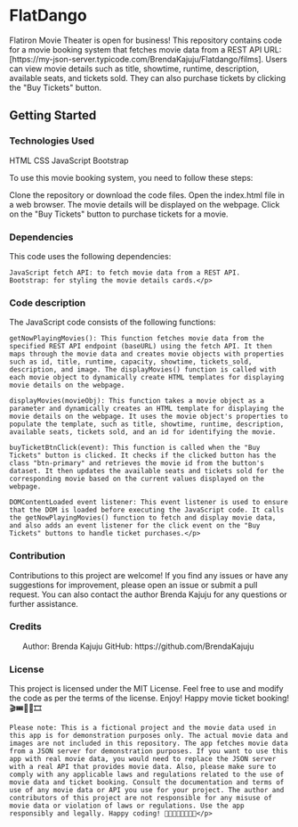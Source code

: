 <h1>FlatDango</h1>
<p>Flatiron Movie Theater is open for business! This repository contains code for a movie booking system that fetches movie data from a REST API URL: [https://my-json-server.typicode.com/BrendaKajuju/Flatdango/films]. Users can view movie details such as title, showtime, runtime, description, available seats, and tickets sold. They can also purchase tickets by clicking the "Buy Tickets" button.</p>
<h2>Getting Started</h2>
<h3>Technologies Used</h3>
<p>HTML
    CSS
    JavaScript
    Bootstrap</p>
<p>To use this movie booking system, you need to follow these steps:</p>
<p>
    Clone the repository or download the code files.
    Open the index.html file in a web browser.
    The movie details will be displayed on the webpage.
    Click on the "Buy Tickets" button to purchase tickets for a movie.</p>
<h3>Dependencies</h3>
<p>
    This code uses the following dependencies:
    
    JavaScript fetch API: to fetch movie data from a REST API.
    Bootstrap: for styling the movie details cards.</p>
<h3>Code description</h3>
<p>
    The JavaScript code consists of the following functions:
    
    getNowPlayingMovies(): This function fetches movie data from the specified REST API endpoint (baseURL) using the fetch API. It then maps through the movie data and creates movie objects with properties such as id, title, runtime, capacity, showtime, tickets_sold, description, and image. The displayMovies() function is called with each movie object to dynamically create HTML templates for displaying movie details on the webpage.
    
    displayMovies(movieObj): This function takes a movie object as a parameter and dynamically creates an HTML template for displaying the movie details on the webpage. It uses the movie object's properties to populate the template, such as title, showtime, runtime, description, available seats, tickets sold, and an id for identifying the movie.
    
    buyTicketBtnClick(event): This function is called when the "Buy Tickets" button is clicked. It checks if the clicked button has the class "btn-primary" and retrieves the movie id from the button's dataset. It then updates the available seats and tickets sold for the corresponding movie based on the current values displayed on the webpage.
    
    DOMContentLoaded event listener: This event listener is used to ensure that the DOM is loaded before executing the JavaScript code. It calls the getNowPlayingMovies() function to fetch and display movie data, and also adds an event listener for the click event on the "Buy Tickets" buttons to handle ticket purchases.</p>
<h3>Contribution</h3>
<p>Contributions to this project are welcome! If you find any issues or have any suggestions for improvement, please open an issue or submit a pull request. You can also contact the author Brenda Kajuju for any questions or further assistance.</p>
<h3>Credits</h3>
<ul>Author: Brenda Kajuju
    GitHub: https://github.com/BrendaKajuju</ul>
<h3>License</h3>
<p>This project is licensed under the MIT License. Feel free to use and modify the code as per the terms of the license. Enjoy! Happy movie ticket booking! 🎬🎟️🍿🎥🎞️

    Please note: This is a fictional project and the movie data used in this app is for demonstration purposes only. The actual movie data and images are not included in this repository. The app fetches movie data from a JSON server for demonstration purposes. If you want to use this app with real movie data, you would need to replace the JSON server with a real API that provides movie data. Also, please make sure to comply with any applicable laws and regulations related to the use of movie data and ticket booking. Consult the documentation and terms of use of any movie data or API you use for your project. The author and contributors of this project are not responsible for any misuse of movie data or violation of laws or regulations. Use the app responsibly and legally. Happy coding! 🚀👩‍💻👨‍💻🎉🎉🎉</p>
